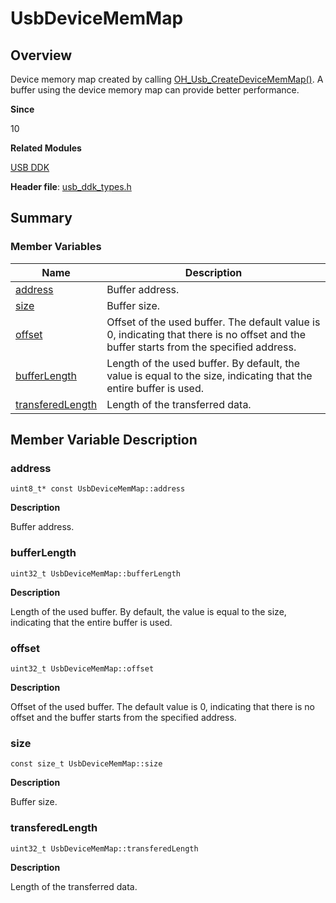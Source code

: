 # UsbDeviceMemMap


## Overview

Device memory map created by calling [OH_Usb_CreateDeviceMemMap()](_usb_ddk.md#oh_usb_createdevicememmap). A buffer using the device memory map can provide better performance.

**Since**

10

**Related Modules**

[USB DDK](_usb_ddk.md)

**Header file**: [usb_ddk_types.h](usb__ddk__types_8h.md)


## Summary


### Member Variables

| Name| Description|
| -------- | -------- |
| [address](#address) |  Buffer address.|
| [size](#size) | Buffer size.|
| [offset](#offset) | Offset of the used buffer. The default value is 0, indicating that there is no offset and the buffer starts from the specified address.|
| [bufferLength](#bufferlength) | Length of the used buffer. By default, the value is equal to the size, indicating that the entire buffer is used.|
| [transferedLength](#transferedlength) | Length of the transferred data.|


## Member Variable Description


### address


```
uint8_t* const UsbDeviceMemMap::address
```

**Description**

 Buffer address.


### bufferLength


```
uint32_t UsbDeviceMemMap::bufferLength
```

**Description**

Length of the used buffer. By default, the value is equal to the size, indicating that the entire buffer is used.


### offset


```
uint32_t UsbDeviceMemMap::offset
```

**Description**

Offset of the used buffer. The default value is 0, indicating that there is no offset and the buffer starts from the specified address.


### size


```
const size_t UsbDeviceMemMap::size
```

**Description**

Buffer size.


### transferedLength


```
uint32_t UsbDeviceMemMap::transferedLength
```

**Description**

Length of the transferred data.
